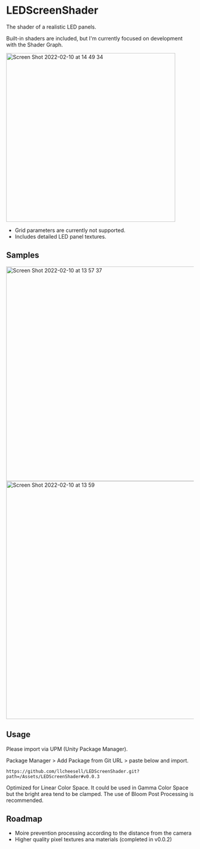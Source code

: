 # LEDScreenShader

The shader of a realistic LED panels.

Built-in shaders are included, but I'm currently focused on development with the Shader Graph.

<img width="454" alt="Screen Shot 2022-02-10 at 14 49 34" src="https://user-images.githubusercontent.com/113725/153345725-990ba8da-07cd-4d51-a9e0-4c4500b4ca18.png">

* Grid parameters are currently not supported.
* Includes detailed LED panel textures.


## Samples
<img width="577" alt="Screen Shot 2022-02-10 at 13 57 37" src="https://user-images.githubusercontent.com/113725/153345784-378ab0e4-3e55-4e2c-8149-d437d9c11def.png">
<img width="640" alt="Screen Shot 2022-02-10 at 13 59" src="https://user-images.githubusercontent.com/113725/153346605-d261c567-1d2c-4da7-9944-623f21abde96.png">

## Usage
Please import via UPM (Unity Package Manager).

Package Manager > Add Package from Git URL > paste below and import.
```
https://github.com/llcheesell/LEDScreenShader.git?path=/Assets/LEDScreenShader#v0.0.3
```

Optimized for Linear Color Space. It could be used in Gamma Color Space but the bright area tend to be clamped.
The use of Bloom Post Processing is recommended.

## Roadmap
* Moire prevention processing according to the distance from the camera
* Higher quality pixel textures ana materials (completed in v0.0.2)
